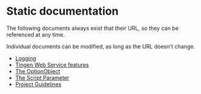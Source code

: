<!-- u250430 -->

# Static documentation

The following documents always exist that their URL, so they can be referenced at any time.

Individual documents can be modified, as long as the URL doesn't change.

* [Logging](tngnwsvc-logging.md)
* [Tingen Web Service features](tngnwsvc-features.md)
* [The OptionObject](tngnwsvc-optionobject.md)
* [The Script Parameter](tngnwsvc-script-parameter.md)
* [Project Guidelines](tngn-project-guidelines.md)
